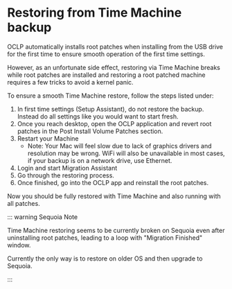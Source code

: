 # Restoring from Time Machine backup

OCLP automatically installs root patches when installing from the USB drive for the first time to ensure smooth operation of the first time settings. 

However, as an unfortunate side effect, restoring via Time Machine breaks while root patches are installed and restoring a root patched machine requires a few tricks to avoid a kernel panic.

To ensure a smooth Time Machine restore, follow the steps listed under:

1. In first time settings (Setup Assistant), do not restore the backup. Instead do all settings like you would want to start fresh.
2. Once you reach desktop, open the OCLP application and revert root patches in the Post Install Volume Patches section.
3. Restart your Machine
   * Note: Your Mac will feel slow due to lack of graphics drivers and resolution may be wrong. WiFi will also be unavailable in most cases, if your backup is on a network drive, use Ethernet.
4. Login and start Migration Assistant
5. Go through the restoring process.
6. Once finished, go into the OCLP app and reinstall the root patches.

Now you should be fully restored with Time Machine and also running with all patches.


::: warning Sequoia Note

Time Machine restoring seems to be currently broken on Sequoia even after uninstalling root patches, leading to a loop with "Migration Finished" window.

Currently the only way is to restore on older OS and then upgrade to Sequoia.

:::

